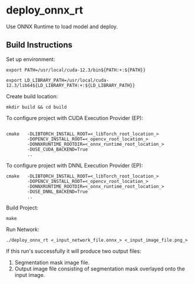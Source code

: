 # deploy_onnx_rt
Use ONNX Runtime to load model and deploy.

## Build Instructions
Set up environment:

```
export PATH=/usr/local/cuda-12.3/bin${PATH:+:${PATH}}

export LD_LIBRARY_PATH=/usr/local/cuda-12.3/lib64${LD_LIBRARY_PATH:+:${LD_LIBRARY_PATH}}
```

Create build location:

```
mkdir build && cd build

```

To configure project with CUDA Execution Provider (EP):

```

cmake   -DLIBTORCH_INSTALL_ROOT=<_libTorch_root_location_> 
        -DOPENCV_INSTALL_ROOT=<_opencv_root_location_> 
        -DONNXRUNTIME_ROOTDIR=<_onnx_runtime_root_location_>
        -DUSE_CUDA_BACKEND=True
        ..

```

To configure project with DNNL Execution Provider (EP):

```
cmake   -DLIBTORCH_INSTALL_ROOT=<_libTorch_root_location_> 
        -DOPENCV_INSTALL_ROOT=<_opencv_root_location_> 
        -DONNXRUNTIME_ROOTDIR=<_onnx_runtime_root_location_>
        -DUSE_DNNL_BACKEND=True
        ..

```

Build Project:

```
make
```

Run Network:

```
./deploy_onnx_rt <_input_network_file.onnx_> <_input_image_file.png_>
```

If this run's successfully it will produce two output files:

1) Segmentation mask image file.
2) Output image file consisting of segmentation mask overlayed onto the input image.